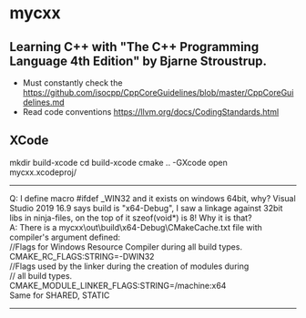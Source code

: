 # mycxx
## Learning C++ with "The C++ Programming Language 4th Edition" by Bjarne Stroustrup.
* Must constantly check the https://github.com/isocpp/CppCoreGuidelines/blob/master/CppCoreGuidelines.md
* Read code conventions https://llvm.org/docs/CodingStandards.html

## XCode
mkdir build-xcode
cd build-xcode
cmake .. -GXcode
open mycxx.xcodeproj/

-------------------------
Q: I define macro #ifdef _WIN32 and it exists on windows 64bit, why? Visual Studio 2019 16.9 says build is "x64-Debug", I saw a linkage against 32bit libs in ninja-files, on the top of it szeof(void*) is 8! Why it is that?  
A: There is a mycxx\out\build\x64-Debug\CMakeCache.txt file with compiler's argument defined:  
//Flags for Windows Resource Compiler during all build types.  
CMAKE_RC_FLAGS:STRING=-DWIN32  
//Flags used by the linker during the creation of modules during  
// all build types.  
CMAKE_MODULE_LINKER_FLAGS:STRING=/machine:x64  
Same for SHARED, STATIC  

-------------------------
